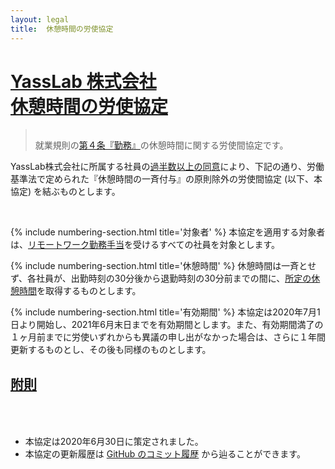 ```yaml
---
layout: legal
title:  休憩時間の労使協定
---
```


<div class="text-center">
  <h1 id="top"><a href="#top">YassLab 株式会社<br>休憩時間の労使協定</a></h1>
</div>

<blockquote style="padding-top: 15px;">就業規則の<a href="/ja/docs/work-regulations/#4-勤%E3%80%80務">第４条『勤務』</a>の休憩時間に関する労使間協定です。</blockquote>

YassLab株式会社に所属する社員の[過半数以上の同意](https://github.com/yasslab/yasslab.jp/pull/348)により、下記の通り、労働基準法で定められた『休憩時間の一斉付与』の原則除外の労使間協定 (以下、本協定) を結ぶものとします。

<br>


{% include numbering-section.html title='対象者' %}
本協定を適用する対象者は、[リモートワーク勤務手当](/ja/docs/wage-regulations/#14-%E3%83%AA%E3%83%A2%E3%83%BC%E3%83%88%E3%83%AF%E3%83%BC%E3%82%AF%E5%8B%A4%E5%8B%99%E6%89%8B%E5%BD%93%E3%81%AE%E6%94%AF%E7%B5%A6)を受けるすべての社員を対象とします。

{% include numbering-section.html title='休憩時間' %}
休憩時間は一斉とせず、各社員が、出勤時刻の30分後から退勤時刻の30分前までの間に、[所定の休憩時間](/ja/docs/work-regulations/#4-%E5%8B%A4%E3%80%80%E5%8B%99)を取得するものとします。

{% include numbering-section.html title='有効期間' %}
本協定は2020年7月1日より開始し、2021年6月末日までを有効期間とします。また、有効期間満了の１ヶ月前までに労使いずれからも異議の申し出がなかった場合は、さらに１年間更新するものとし、その後も同様のものとします。

<h2 id="附則" style="padding-bottom: 50px;"><a href="#附則">附則</a></h2>

- 本協定は2020年6月30日に策定されました。
- 本協定の更新履歴は [GitHub のコミット履歴](https://github.com/yasslab/yasslab.jp/commits/main/ja/docs/breaktime-agreement/index.md) から辿ることができます。
